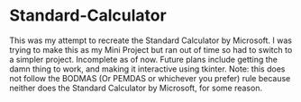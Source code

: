 # Standard-Calculator
This was my attempt to recreate the Standard Calculator by Microsoft. I was trying to make this as my Mini Project but ran out of time so had to switch to a simpler project. Incomplete as of now. Future plans include getting the damn thing to work, and making it interactive using tkinter. Note: this does not follow the BODMAS (Or PEMDAS or whichever you prefer) rule because neither does the Standard Calculator by Microsoft, for some reason.
